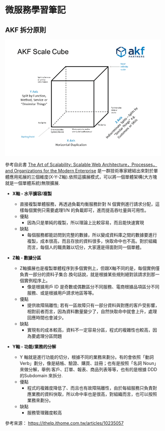 # 微服務學習筆記

## AKF 拆分原則

![](./images/微服務-1.png)

參考自此書 [The Art of Scalability: Scalable Web Architecture，Processes，and Organizations for the Modern Enterprise](https://akfpartners.com/books/the-art-of-scalability) 是一群技術專家總結出來對於單體應用拓展的三個維度(X-Y-Z軸).依照這擴展模式，可以將一個單體架構(大方塊就是一個單體系統)無限擴展.

* **X軸 - 水平擴容/複製**
    * 直接複製單體服務，再透過負載均衡服務針對 N 個實例進行請求分配，這樣每個實例只需要處理1/N 的負載即可，進而提高吞吐量與可用性。
    * 優點
        * 因為只是單純的複製，所以理論上比較容易，而且能快速實現
    * 缺點
        * 每個服務都能訪問到完整的數據，所以變成資料庫之間的數據要進行複製，成本很高，而且存放的資料很多，快取命中也不高。對於組織而言，每個人的職責難以切分，大家還是得面對同一個單體。
       
* **Z軸 - 數據分區**
    * Z軸擴展也是複製單體程序到多個實例上，但跟X軸不同的是，每個實例僅負責一部分的資料子集合.換句話說，就是根據某些規則絕對該請求到那一個實例程序上。
        * 像是根據用戶 ID 是奇數或偶數區分不同服務、電商根據品項區分不同服務、或是根據用戶請求地區等等。
    * 優點
        * 提供故障隔離性; 若有一區故障只有一部分資料與對應的客戶受影響，相對前者而言，因為資料數量變少了，自然快取命中就會上升，處理回應時間也會減少。
    * 缺點
        * 實現有的成本較高，資料不一定容易分區，程式的複雜性也較高，因為要處理分區問題
* **Y軸 - 功能/業務的分解**
    * Y 軸就是進行功能的切分，根據不同的業務來劃分。有的會依照「動詞 Verb」劃分，像是結帳、驗證、購買、註冊；也有是按照「名詞 Noun」來做分解，舉例:客戶、訂單、報表、商品列表等等，也有的是根據 DDD 的Subdomain 來拆分.
    * 優點
        * 程式的複雜度降低了、而且也有故障隔離性，由於每組服務只負責對應業務的資料快取，所以命中率也是很高，對組織而言，也可以按照業務來劃分。
    * 缺點
        * 服務管理難度較高

參考來源： https://ithelp.ithome.com.tw/articles/10235057
